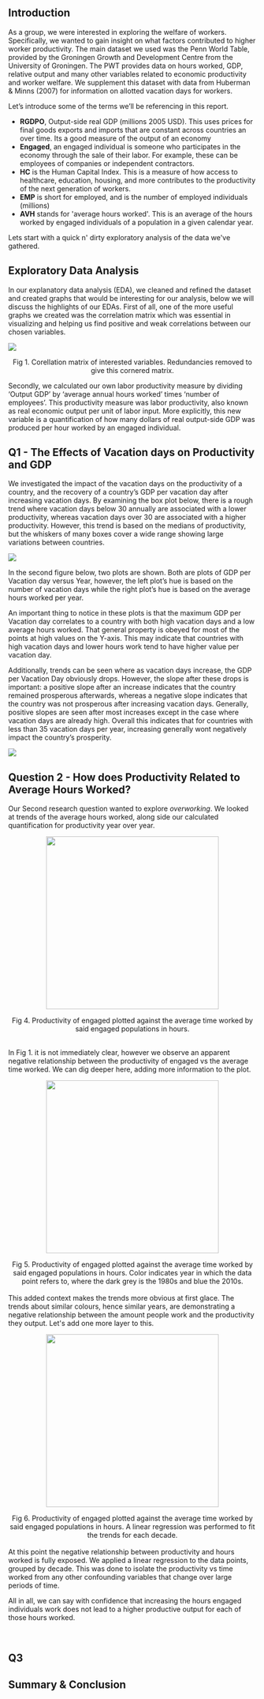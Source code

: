 ## **Introduction**
As a group, we were interested in exploring the welfare of workers. Specifically, we wanted to gain insight on what factors contributed to higher worker productivity. The main dataset we used was the Penn World Table, provided by the Groningen Growth and Development Centre from the University of Groningen. The PWT provides data on hours worked, GDP, relative output and many other variables related to economic productivity and worker welfare. We supplement this dataset with data from Huberman & Minns (2007) for information on allotted vacation days for workers.

Let’s introduce some of the terms we’ll be referencing in this report. 
- **RGDPO**, Output-side real GDP (millions 2005 USD). This uses prices for final goods exports and imports that are constant across countries an over time. Its a good measure of the output of an economy
- **Engaged**, an engaged individual is someone who participates in the economy through the sale of their labor. For example, these can be employees of companies or independent contractors.
- **HC** is the Human Capital Index. This is a measure of how access to healthcare, education, housing, and more contributes to the productivity of the next generation of workers.
- **EMP** is short for employed, and is the number of employed individuals (millions)
- **AVH** stands for 'average hours worked'. This is an average of the hours worked by engaged individuals of a population in a given calendar year. 

Lets start with a quick n' dirty exploratory analysis of the data we've gathered. 



## **Exploratory Data Analysis**
In our explanatory data analysis (EDA), we cleaned and refined the dataset and created graphs that would be interesting for our analysis, below we will discuss the highlights of our EDAs. First of all, one of the more useful graphs we created was the correlation matrix which was essential in visualizing and helping us find positive and weak correlations between our chosen variables.

![](./images/diag_corr.png)
<figcaption align="center"> Fig 1. Corellation matrix of interested variables. Redundancies removed to give this cornered matrix. </figcaption>

Secondly, we calculated our own labor productivity measure by dividing ‘Output GDP’ by ‘average annual hours worked’ times ‘number of employees’. This productivity measure was labor productivity, also known as real economic output per unit of labor input. More explicitly, this new variable is a quantification of how many dollars of real output-side GDP was produced per hour worked by an engaged individual.

## Q1 - The Effects of Vacation days on Productivity and GDP

We investigated the impact of the vacation days on the productivity of a country, and the recovery of a country’s GDP per vacation day after increasing vacation days. By examining the box plot below, there is a rough trend where vacation days below 30 annually are associated with a lower productivity, whereas vacation days over 30 are associated with a higher productivity. However, this trend is based on the medians of productivity, but the whiskers of many boxes cover a wide range showing large variations between countries. 

![](./images/bar_plot.png)

In the second figure below, two plots are shown. Both are plots of GDP per Vacation day versus Year, however, the left plot’s hue is based on the number of vacation days while the right plot’s hue is based on the average hours worked per year. 

An important thing to notice in these plots is that the maximum GDP per Vacation day correlates to a country with both high vacation days and a low average hours worked. That general property is obeyed for most of the points at high values on the Y-axis. This may indicate that countries with high vacation days and lower hours work tend to have higher value per vacation day.

Additionally, trends can be seen where as vacation days increase, the GDP per Vacation Day obviously drops. However, the slope after these drops is important: a positive slope after an increase indicates that the country remained prosperous afterwards, whereas a negative slope indicates that the country was not prosperous after increasing vacation days. Generally, positive slopes are seen after most increases except in the case where vacation days are already high. Overall this indicates that for countries with less than 35 vacation days per year, increasing generally wont negatively impact the country’s prosperity.

![](./images/GDP_vacation_day.png)


## Question 2 - How does Productivity Related to Average Hours Worked?

Our Second research question wanted to explore *overworking*. We looked at trends of the average hours worked, along side our calculated quantification for productivity year over year. 

<p align="center">
<img src="./images/prod_v_hours_lame.png" width="350">
</p>
 <figcaption align="center"> Fig 4. Productivity of engaged plotted against the average time worked by said engaged populations in hours.  </figcaption>

<br />

In Fig 1. it is not immediately clear, however we observe an apparent negative relationship between the productivity of engaged vs the average time worked. We can dig deeper here, adding more information to the plot.

<p align="center">
<img src="./images/prod_v_hours_half.png" width="350">
</p>
 <figcaption align="center"> Fig 5. Productivity of engaged plotted against the average time worked by said engaged populations in hours. Color indicates year in which the data point refers to, where the dark grey is the 1980s and blue the 2010s. </figcaption>
<br>
This added context makes the trends more obvious at first glace. The trends about similar colours, hence similar years, are demonstrating a negative relationship between the amount people work and the productivity they output. Let's add one more layer to this.

<br />

<p align="center">
<img src="./images/prod_v_hours.png" width="350">
</p>
 <figcaption align="center"> Fig 6. Productivity of engaged plotted against the average time worked by said engaged populations in hours. A linear regression was performed to fit the trends for each decade. </figcaption>
<br />
At this point the negative relationship between productivity and hours worked is fully exposed. We applied a linear regression to the data points, grouped by decade. This was done to isolate the productivity vs time worked from any other confounding variables that change over large periods of time. 

<br />

All in all, we can say with confidence that increasing the hours engaged individuals work does not lead to a higher productive output for each of those hours worked. 

<br />

## Q3

## **Summary & Conclusion**
